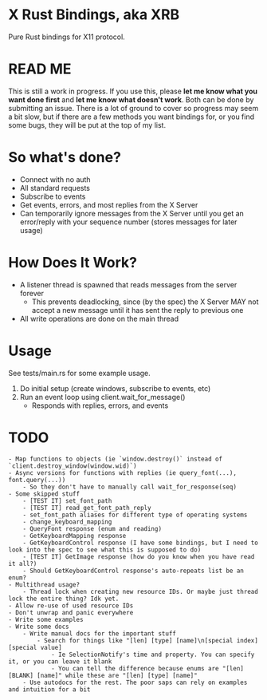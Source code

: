 # X Rust Bindings, aka XRB
Pure Rust bindings for X11 protocol.

# READ ME
This is still a work in progress.
If you use this, please **let me know what you want done first** and **let me know what doesn't work**.
Both can be done by submitting an issue.
There is a lot of ground to cover so progress may seem a bit slow, but if there are a few methods you want bindings for, or you find some bugs, they will be put at the top of my list.

# So what's done?
- Connect with no auth
- All standard requests
- Subscribe to events
- Get events, errors, and most replies from the X Server
- Can temporarily ignore messages from the X Server until you get an error/reply with your sequence number (stores messages for later usage)

# How Does It Work?
- A listener thread is spawned that reads messages from the server forever
    - This prevents deadlocking, since (by the spec) the X Server MAY not accept a new message until it has sent the reply to previous one
- All write operations are done on the main thread

# Usage
See tests/main.rs for some example usage.
1. Do initial setup (create windows, subscribe to events, etc)
2. Run an event loop using client.wait_for_message()
    - Responds with replies, errors, and events

# TODO
    - Map functions to objects (ie `window.destroy()` instead of `client.destroy_window(window.wid)`)
    - Async versions for functions with replies (ie query_font(...), font.query(...))
        - So they don't have to manually call wait_for_response(seq)
    - Some skipped stuff
        - [TEST IT] set_font_path
        - [TEST IT] read_get_font_path_reply
        - set_font_path aliases for different type of operating systems
        - change_keyboard_mapping
        - QueryFont response (enum and reading)
        - GetKeyboardMapping response
        - GetKeyboardControl response (I have some bindings, but I need to look into the spec to see what this is supposed to do)
        - [TEST IT] GetImage response (how do you know when you have read it all?)
        - Should GetKeyboardControl response's auto-repeats list be an enum?
    - Multithread usage?
        - Thread lock when creating new resource IDs. Or maybe just thread lock the entire thing? Idk yet.
    - Allow re-use of used resource IDs
    - Don't unwrap and panic everywhere
    - Write some examples
    - Write some docs
        - Write manual docs for the important stuff
            - Search for things like "[len] [type] [name]\n[special index] [special value]
                - Ie SelectionNotify's time and property. You can specify it, or you can leave it blank
                - You can tell the difference because enums are "[len] [BLANK] [name]" while these are "[len] [type] [name]"
        - Use autodocs for the rest. The poor saps can rely on examples and intuition for a bit
